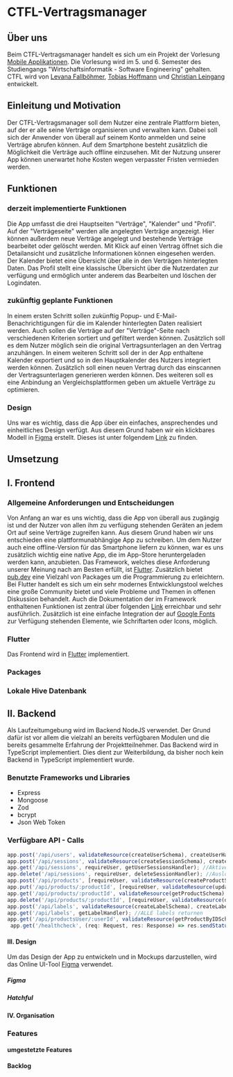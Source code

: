 # CTFL-Vertragsmanager

## Über uns
Beim CTFL-Vertragsmanager handelt es sich um ein Projekt der Vorlesung [Mobile Applikationen](https://github.com/michael-spengler/Entwicklung-mobiler-applikationen-p-f). Die Vorlesung wird im 5. und 6. Semester des Studiengangs "Wirtschaftsinformatik - Software Engineering" gehalten. CTFL wird von [Levana Fallböhmer](https://github.com/Levana-Fallboehmer), [Tobias Hoffmann](https://github.com/tobiashoffmann) und [Christian Leingang](https://github.com/MrChrisse) entwickelt.

## Einleitung und Motivation
Der CTFL-Vertragsmanager soll dem Nutzer eine zentrale Plattform bieten, auf der er alle seine Verträge organisieren und verwalten kann. Dabei soll sich der Anwender von überall auf seinem Konto anmelden und seine Verträge abrufen können. Auf dem Smartphone besteht zusätzlich die Möglichkeit die Verträge auch offline einzusehen. 
Mit der Nutzung unserer App können unerwartet hohe Kosten wegen verpasster Fristen vermieden werden.

## Funktionen
### derzeit implementierte Funktionen
Die App umfasst die drei Hauptseiten "Verträge", "Kalender" und "Profil". Auf der "Verträgeseite" werden alle angelegten Verträge angezeigt. Hier können außerdem neue Verträge angelegt und bestehende Verträge bearbeitet oder gelöscht werden. Mit Klick auf einen Vertrag öffnet sich die Detailansicht und zusätzliche Informationen können eingesehen werden. Der Kalender bietet eine Übersicht über alle in den Verträgen hinterlegten Daten. Das Profil stellt eine klassische Übersicht über die Nutzerdaten zur verfügung und ermöglich unter anderem das Bearbeiten und löschen der Logindaten.

### zukünftig geplante Funktionen
In einem ersten Schritt sollen zukünftig Popup- und E-Mail-Benachrichtigungen für die im Kalender hinterlegten Daten realisiert werden. Auch sollen die Verträge auf der "Verträge"-Seite nach verschiedenen Kriterien sortiert und gefiltert werden können. Zusätzlich soll es dem Nutzer möglich sein die original Vertragsunterlagen an den Vertrag anzuhängen. In einem weiteren Schritt soll der in der App enthaltene Kalender exportiert und so in den Hauptkalender des Nutzers integriert werden können.
Zusätzlich soll einen neuen Vertrag durch das einscannen der Vertragsunterlagen generieren werden können. Des weiteren soll es eine Anbindung an Vergleichsplattformen geben um aktuelle Verträge zu optimieren.

### Design
Uns war es wichtig, dass die App über ein einfaches, ansprechendes und einheitliches Design verfügt. Aus diesem Grund haben wir ein klickbares Modell in [Figma](https://www.figma.com/) erstellt. Dieses ist unter folgendem [Link](https://www.figma.com/proto/tNzzgoQMN49njU15ywjfPN/Design-CTFL-Vertragsmanager?node-id=5%3A5&scaling=scale-down&page-id=0%3A1&starting-point-node-id=5%3A5) zu finden.

## Umsetzung
## I. Frontend
### Allgemeine Anforderungen und Entscheidungen
Von Anfang an war es uns wichtig, dass die App von überall aus zugängig ist und der Nutzer von allen ihm zu verfügung stehenden Geräten an jedem Ort auf seine Verträge zugreifen kann. Aus diesem Grund haben wir uns entschieden eine plattformunabhängige App zu schreiben. Um dem Nutzer auch eine offline-Version für das Smartphone liefern zu können, war es uns zusätzlich wichtig eine native App, die im App-Store heruntergeladen werden kann, anzubieten. Das Framework, welches diese Anforderung unserer Meinung nach am Besten erfüllt, ist [Flutter](https://flutter.dev/). Zusätzlich bietet [pub.dev](https://pub.dev/) eine Vielzahl von Packages um die Programmierung zu erleichtern. Bei Flutter handelt es sich um ein sehr modernes Entwicklungstool welches eine große Community bietet und viele Probleme und Themen in offenen Diskussion behandelt. Auch die Dokumentation der im Framework enthaltenen Funktionen ist zentral über folgenden [Link](https://docs.flutter.dev/development/ui/widgets) erreichbar und sehr ausführlich. Zusätzlich ist eine einfache Integration der auf [Google Fonts](https://fonts.google.com) zur Verfügung stehenden Elemente, wie Schriftarten oder Icons, möglich. 

### Flutter
Das Frontend wird in [Flutter](https://flutter.dev/) implementiert.

### Packages

### Lokale Hive Datenbank


## II. Backend
Als Laufzeitumgebung wird im Backend NodeJS verwendet. Der Grund dafür ist vor allem die vielzahl an bereits verfügbaren Modulen und die bereits gesammelte Erfahrung der Projektteilnehmer.
Das Backend wird in TypeScript implementiert. Dies dient zur Weiterbildung, da bisher noch kein Backend in TypeScript implementiert wurde.
### Benutzte Frameworks und Libraries
* Express
* Mongoose
* Zod
* bcrypt
* Json Web Token
### Verfügbare API - Calls
```typescript
app.post('/api/users', validateResource(createUserSchema), createUserHandler); //Registrieren
app.post('/api/sessions', validateResource(createSessionSchema), createUserSessionHandler); //Einloggen
app.get('/api/sessions', requireUser, getUserSessionsHandler); //Aktive Sessions returnen
app.delete('/api/sessions', requireUser, deleteSessionHandler); //Ausloggen
app.post('/api/products', [requireUser, validateResource(createProductSchema)], createProductHandler); //Vertrag anlegen
app.put('/api/products/:productId', [requireUser, validateResource(updateProductSchema)], updateProductHandler); //Vertrag bearbeiten
app.get('/api/products/:productId', validateResource(getProductSchema), getProductHandler); //Vertrag abrufen
app.delete('/api/products/:productId', [requireUser, validateResource(deleteProductSchema)], deleteProductHandler); //Vertrag löschen
app.post('/api/labels', validateResource(createLabelSchema), createLabelHandler); //Label anlegen
app.get('/api/labels', getLabelHandler); //ALLE labels returnen
app.get('/api/productsUser/:userId', validateResource(getProductByIDSchema), getProductByUserIDHandler); //ALLE Verträge eines Users returnen
 app.get('/healthcheck', (req: Request, res: Response) => res.sendStatus(200)); //Check ob Server läuft
```

#### III. Design
Um das Design der App zu entwickeln und in Mockups darzustellen, wird das Online UI-Tool [Figma](https://www.figma.com/) verwendet.
##### Figma
##### Hatchful

#### IV. Organisation

### Features

#### umgestetzte Features

#### Backlog
